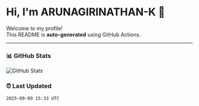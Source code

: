# Hi, I'm ARUNAGIRINATHAN-K 👋

Welcome to my profile!  
This README is **auto-generated** using GitHub Actions.

---

### 📊 GitHub Stats
![GitHub Stats](https://github-readme-stats.vercel.app/api?username=ARUNAGIRINATHAN-K&show_icons=true&theme=tokyonight)

### ⏰ Last Updated
`2025-09-09 15:33 UTC`

